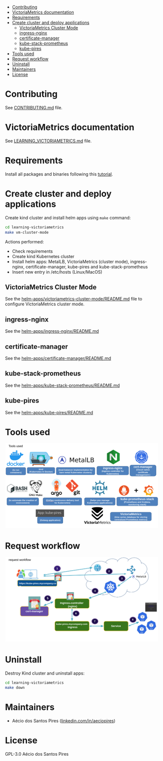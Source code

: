 <!-- TOC -->

- [Contributing](#contributing)
- [VictoriaMetrics documentation](#victoriametrics-documentation)
- [Requirements](#requirements)
- [Create cluster and deploy applications](#create-cluster-and-deploy-applications)
  - [VictoriaMetrics Cluster Mode](#victoriametrics-cluster-mode)
  - [ingress-nginx](#ingress-nginx)
  - [certificate-manager](#certificate-manager)
  - [kube-stack-prometheus](#kube-stack-prometheus)
  - [kube-pires](#kube-pires)
- [Tools used](#tools-used)
- [Request workflow](#request-workflow)
- [Uninstall](#uninstall)
- [Maintainers](#maintainers)
- [License](#license)

<!-- TOC -->

# Contributing

See [CONTRIBUTING.md](CONTRIBUTING.md) file.

# VictoriaMetrics documentation

See [LEARNING_VICTORIAMETRICS.md](LEARNING_VICTORIAMETRICS.md) file.

# Requirements

Install all packages and binaries following this [tutorial](REQUIREMENTS.md).

# Create cluster and deploy applications

Create kind cluster and install helm apps using ``make`` command:

```bash
cd learning-victoriametrics
make vm-cluster-mode
```

Actions performed:

- Check requirements
- Create kind Kubernetes cluster
- Install helm apps: MetalLB, VictoriaMetrics (cluster mode), ingress-nginx, certificate-manager, kube-pires and kube-stack-prometheus
- Insert new entry in /etc/hosts (Linux/MacOS)

## VictoriaMetrics Cluster Mode

See the [helm-apps/victoriametrics-cluster-mode/README.md](victoriametrics-cluster-mode/README.md) file to configure VictoriaMetrics cluster mode.

## ingress-nginx

See the [helm-apps/ingress-nginx/README.md](helm-apps/ingress-nginx/README.md)

## certificate-manager

See the [helm-apps/certificate-manager/README.md](helm-apps/certificate-manager/README.md)

## kube-stack-prometheus

See the [helm-apps/kube-stack-prometheus/README.md](helm-apps/kube-stack-prometheus/README.md)

## kube-pires

See the [helm-apps/kube-pires/README.md](helm-apps/kube-pires/README.md)

# Tools used

![tools-used](images/tools-used.png)

# Request workflow

![request-workflow](images/request-workflow.png)

# Uninstall

Destroy Kind cluster and uninstall apps:

```bash
cd learning-victoriametrics
make down
```

# Maintainers

- Aécio dos Santos Pires ([linkedin.com/in/aeciopires](https://www.linkedin.com/in/aeciopires/?locale=en_US))

# License

GPL-3.0 Aécio dos Santos Pires
